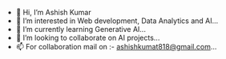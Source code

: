 - 👋 Hi, I’m Ashish Kumar
- 👀 I’m interested in Web development, Data Analytics and AI...
- 🌱 I’m currently learning Generative AI...
- 💞️ I’m looking to collaborate on AI projects...
- 📫 For collaboration mail on :- ashishkumat818@gmail.com...

<!---
ashishkr678/ashishkr678 is a ✨ special ✨ repository because its `README.md` (this file) appears on your GitHub profile.
You can click the Preview link to take a look at your changes.
--->
